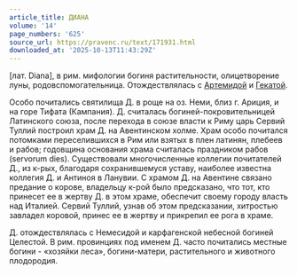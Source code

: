 ```yaml
---
article_title: ДИАНА
volume: '14'
page_numbers: '625'
source_url: https://pravenc.ru/text/171931.html
downloaded_at: '2025-10-13T11:43:29Z'
---
```


[лат. Diana], в рим. мифологии богиня растительности, олицетворение луны, родовспомогательница. Отождествлялась с [Артемидой](https://pravenc.ru/text/Артемидой.html) и [Гекатой](https://pravenc.ru/text/Гекатой.html).

Особо почитались святилища Д. в роще на оз. Неми, близ г. Ариция, и на горе Тифата (Кампания). Д. считалась богиней-покровительницей Латинского союза, после перехода в союзе власти к Риму царь Сервий Туллий построил храм Д. на Авентинском холме. Храм особо почитался потомками переселившихся в Рим или взятых в плен латинян, плебеев и рабов; годовщина основания храма считалась праздником рабов (servorum dies). Существовали многочисленные коллегии почитателей Д., из к-рых, благодаря сохранившемуся уставу, наиболее известна коллегия Д. и Антиноя в Ланувии. С храмом Д. на Авентине связано предание о корове, владельцу к-рой было предсказано, что тот, кто принесет ее в жертву Д. в этом храме, обеспечит своему городу власть над Италией. Сервий Туллий, узнав об этом предсказании, хитростью завладел коровой, принес ее в жертву и прикрепил ее рога в храме.

Д. отождествлялась с Немесидой и карфагенской небесной богиней Целестой. В рим. провинциях под именем Д. часто почитались местные богини - «хозяйки леса», богини-матери, растительного и животного плодородия.
